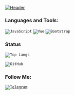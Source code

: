 [![Header](https://github.com/AndrewMarty/AndrewMarty/blob/Master/header.jpg)]()
### Languages and Tools:

<code>![JavaScript](https://img.shields.io/badge/-JavaScript-090909?style=for-the-badge&logo=JavaScript&logoColor=E9D54D)</code>
<code>![Vue](https://img.shields.io/badge/Vue.js-35495E?style=for-the-badge&logo=vuedotjs&logoColor=4FC08D)</code>
<code>![Bootstrap](https://img.shields.io/badge/-Bootstrap-090909?style=for-the-badge&logo=Bootstrap&logoColor)</code>

### Status

<code>![Top Langs](https://github-readme-stats.vercel.app/api/top-langs/?username=AndrewMarty&langs_count=4&show_icons=true&bg_color=00000000&title_color=fff&icon_color=ff7a45&text_color=8c8c8c)</code>

<code>![GitHub](https://github-readme-stats.vercel.app/api?username=AndrewMarty&show_icons=true&bg_color=00000000&title_color=fff&icon_color=ff7a45&text_color=8c8c8c)</code>

### Follow Me:

<code>[![Telegram](https://img.shields.io/badge/-Telegram-090909?style=for-the-badge&logo=telegram&logoColor=27A0D9)](https://t.me/Andrey_marty)</code>
